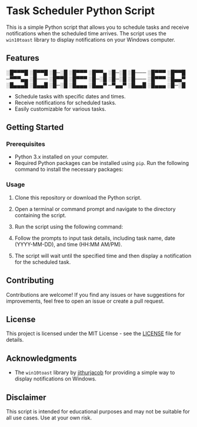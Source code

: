 # Task Scheduler Python Script

This is a simple Python script that allows you to schedule tasks and receive notifications when the scheduled time arrives. The script uses the `win10toast` library to display notifications on your Windows computer.

## Features

░█▀▀▀█ ░█▀▀█ ░█─░█ ░█▀▀▀ ░█▀▀▄ ░█─░█ ░█─── ░█▀▀▀ ░█▀▀█ </br>
─▀▀▀▄▄ ░█─── ░█▀▀█ ░█▀▀▀ ░█─░█ ░█─░█ ░█─── ░█▀▀▀ ░█▄▄▀ </br>
░█▄▄▄█ ░█▄▄█ ░█─░█ ░█▄▄▄ ░█▄▄▀ ─▀▄▄▀ ░█▄▄█ ░█▄▄▄ ░█─░█ 

- Schedule tasks with specific dates and times.
- Receive notifications for scheduled tasks.
- Easily customizable for various tasks.

## Getting Started

### Prerequisites

- Python 3.x installed on your computer.
- Required Python packages can be installed using `pip`. Run the following command to install the necessary packages:


### Usage

1. Clone this repository or download the Python script.

2. Open a terminal or command prompt and navigate to the directory containing the script.

3. Run the script using the following command:

4. Follow the prompts to input task details, including task name, date (YYYY-MM-DD), and time (HH:MM AM/PM).

5. The script will wait until the specified time and then display a notification for the scheduled task.

## Contributing

Contributions are welcome! If you find any issues or have suggestions for improvements, feel free to open an issue or create a pull request.

## License

This project is licensed under the MIT License - see the [LICENSE](LICENSE) file for details.

## Acknowledgments

- The `win10toast` library by [jithurjacob](https://github.com/jithurjacob) for providing a simple way to display notifications on Windows.

## Disclaimer

This script is intended for educational purposes and may not be suitable for all use cases. Use at your own risk.
